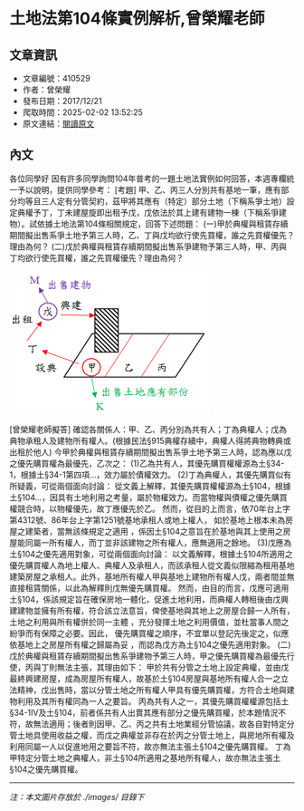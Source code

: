 # 土地法第104條實例解析,曾榮耀老師

## 文章資訊
- 文章編號：410529
- 作者：曾榮耀
- 發布日期：2017/12/21
- 爬取時間：2025-02-02 13:52:25
- 原文連結：[閱讀原文](https://real-estate.get.com.tw/Columns/detail.aspx?no=410529)

## 內文
各位同學好
因有許多同學詢問104年普考的一題土地法實例如何回答，本週專欄統一予以說明，提供同學參考：
[考題]
甲、乙、丙三人分別共有基地一筆，應有部分均等且三人定有分管契約，茲甲將其應有（特定）部分土地（下稱系爭土地）設定典權予丁，丁未建屋旋即出租予戊，戊依法於其上建有建物一棟（下稱系爭建物）。試依據土地法第104條相關規定，回答下述問題：
(一)甲於典權與租賃存續期間擬出售系爭土地予第三人時，乙、丁與戊均欲行使先買權，誰之先買權優先？理由為何？
(二)戊於典權與租賃存續期間擬出售系爭建物予第三人時，甲、丙與丁均欲行使先買權，誰之先買權優先？理由為何？

![圖片](./images/410529_bc3d9c70af6daec3bd991cda98c85945.png)

[曾榮耀老師擬答]
確認各關係人：甲、乙、丙分別為共有人；丁為典權人；戊為典物承租人及建物所有權人。(根據民法§915典權存續中，典權人得將典物轉典或出租於他人)
今甲於典權與租賃存續期間擬出售系爭土地予第三人時，認為應以戊之優先購買權為最優先，乙次之：
(1)乙為共有人，其優先購買權權源為土§34-1，根據土§34-1第四項…，效力屬於債權效力。
(2)丁為典權人，其優先購買似有所疑義，可從兩個面向討論：
從文義上解釋，其優先購買權權源為土§104，根據土§104…，因具有土地利用之考量，屬於物權效力。而當物權與債權之優先購買權競合時，以物權優先，故丁應優先於乙。
然而，從目的上而言，依70年台上字第4312號、86年台上字第1251號基地承租人或地上權人，
如於基地上根本未為房屋之建築者，當無該條規定之適用
，係因土§104之意旨在於基地與其上使用之房屋能同屬一所有權人，而丁並非該建物之所有權人，應無適用之餘地。
(3)戊應為土§104之優先適用對象，可從兩個面向討論：
以文義解釋，根據土§104所適用之優先購買權人為地上權人、典權人及承租人，而該承租人從文義似限縮為租用基地建築房屋之承租人。此外，基地所有權人甲與基地上建物所有權人戊，兩者間並無直接租賃關係，以此為解釋則戊無優先購買權。
然而，由目的而言，戊應可適用土§104，係該規定旨在確保房地一體化，促進土地利用，而典權人轉租後由戊興建建物並擁有所有權，符合該立法意旨，俾使基地與其地上之房屋合歸一人所有，
土地之利用與所有權併於同一主體
，充分發揮土地之利用價值，並杜當事人間之紛爭而有保障之必要。因此，
優先購買權之順序，不宜單以登記先後定之，似應依基地上之房屋所有權之歸屬為妥
，而認為戊方為土§104之優先適用對象。
(二)戊於典權與租賃存續期間擬出售系爭建物予第三人時，甲之優先購買權為最優先行使，丙與丁則無法主張，其理由如下：
甲於共有分管之土地上設定典權，並由戊最終興建房屋，成為房屋所有權人，故基於土§104房屋與基地所有權人合一之立法精神，戊出售時，當以分管土地之所有權人甲具有優先購買權，方符合土地與建物利用及其所有權同為一人之要旨。
丙為共有人之一，其優先購買權權源包括土§34-1IV及土§104，前者係共有人出賣其應有部分之優先購買權，於本題情況不符，故無法適用；後者則因甲、乙、丙之共有土地業經分管協議，故各自對特定分管土地具使用收益之權，而戊之典權並非存在於丙之分管土地上，與房地所有權及利用同屬一人以促進地用之要旨不符，故亦無法主張土§104之優先購買權。
丁為甲特定分管土地之典權人，非土§104所適用之基地所有權人，故亦無法主張土§104之優先購買權。

---
*注：本文圖片存放於 ./images/ 目錄下*
